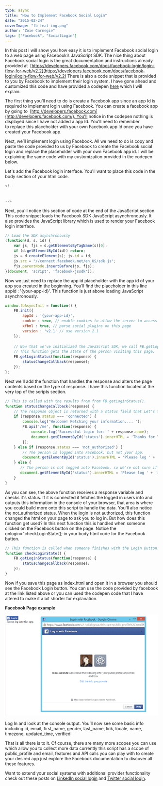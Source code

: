 ```yaml
---
type: async
title: "How to Implement Facebook Social Login"
date: "2015-02-24"
coverImage: "fb-feat-img.png"
author: "Zoie Carnegie"
tags: ["Facebook", "SocialLogin"]
---
```


In this post I will show you how easy it is to implement Facebook social login to a web page using Facebook’s JavaScript SDK. The nice thing about Facebook social login is the great documentation and instructions already provided at  [https://developers.facebook.com/docs/facebook-login/login-flow-for-web/v2.2](https://developers.facebook.com/docs/facebook-login/login-flow-for-web/v2.2) There is also a code snippet that is provided to you by Facebook to implement their login system. I have gone ahead and customized this code and have provided a codepen [here](http://codepen.io/zoie-loginradius/pen/JoLYrJ) which I will explain.

The first thing you’ll need to do is create a Facebook app since an app Id is required to implement login using Facebook. You can create a facebook app by going to  [http://developers.facebook.com](http://developers.facebook.com/). You'll notice in the codepen nothing is displayed since I have not added a app Id. You'll need to remember to replace this placeholder with your own Facebook app Id once you have created your Facebook app.

Next, we’ll implement login using Facebook. All we need to do is copy and paste the code provided to us by Facebook to create the Facebook social login and replace the placeholder with your own Facebook app id. I will be explaining the same code with my customization provided in the codepen below.

Let's add the Facebook login interface. You'll want to place this code in the body section of your html code.

```js
<!--


-->
```

Next, you'll notice this section of code at the end of the JavaScript section. This code snippet loads the Facebook SDK JavaScript asynchronously. It also provides the JavaScript library which is used to render your Facebook login interface.

```javascript
// Load the SDK asynchronously
(function(d, s, id) {
    var js, fjs = d.getElementsByTagName(s)[0];
    if (d.getElementById(id)) return;
    js = d.createElement(s); js.id = id;
    js.src = "//connect.facebook.net/en_US/sdk.js";
    fjs.parentNode.insertBefore(js, fjs);
}(document, 'script', 'facebook-jssdk'));
```

Now we just need to replace the app id placeholder with the app id of your app you created in the beginning. You’ll find the placeholder in this line appId : '{your-app-id}'. This function is just above loading JavaScript asynchronously.

```javascript
window.fbAsyncInit = function() {
    FB.init({
        appId : '{your-app-id}',
        cookie : true, // enable cookies to allow the server to access the session
        xfbml : true, // parse social plugins on this page
        version : 'v2.1' // use version 2.1
    });

    // Now that we've initialized the JavaScript SDK, we call FB.getLoginStatus().
    // This function gets the state of the person visiting this page.
    FB.getLoginStatus(function(response) {
        statusChangeCallback(response);
    });
};
```
Next we'll add the function that handles the response and alters the page contents based on the type of response. I have this function located at the very top of the scripts section.

```javascript
// This is called with the results from from FB.getLoginStatus().
function statusChangeCallback(response) {
    // The response object is returned with a status field that Let's the app know the current login status of the person.
    if (response.status === 'connected') {
        console.log('Welcome! Fetching your information.... ');
        FB.api('/me', function(response) {
            console.log('Successful login for: ' + response.name);
            document.getElementById('status').innerHTML = 'Thanks for logging in, ' + response.name + '!';
        });
    } else if (response.status === 'not_authorized') {
        // The person is logged into Facebook, but not your app.
        document.getElementById('status').innerHTML = 'Please log ' + 'into this app.';
    } else {
       // The person is not logged into Facebook, so we're not sure if they are logged into this app or not.
       document.getElementById('status').innerHTML = 'Please log ' + 'into Facebook.';
    }
}
```

As you can see, the above function receives a response variable and checks it's status. If it is connected it fetches the logged in users info and outputs this information in the console of your browser, that area is where you could build more onto this script to handle the data. You'll also notice the not\_authorized status. When the login is not authorized, this function changed the html on your page to ask you to log in. But how does this function get used? In this next function this is handled when someone clicked on the Facebook button on the page. Notice the onlogin="checkLoginState(); in your body html code for the Facebook button.

```javascript
// This function is called when someone finishes with the Login Button.
function checkLoginState() {
    FB.getLoginStatus(function(response) {
        statusChangeCallback(response);
    });
}
```

Now if you save this page as index.html and open it in a browser you should see the Facebook Login button. You can use the code provided by facebook at the link listed above or you can used the codepen code that I have altered to make it a bit shorter for explanation.

**Facebook Page example**

![zoie-facebookblog](Zoie-FacebookBlog.png)

Log In and look at the console output. You’ll now see some basic info including id, email, first\_name, gender, last\_name, link, locale, name, timezone, updated\_time, verified

That is all there is to it. Of course, there are many more scopes you can use which allow you to collect more data currently this script has a scope of public\_profile and email, features and API calls you can play with to create your desired app just explore the Facebook documentation to discover all these features.

Want to extend your social systems with additional provider functionality check out these posts on [LinkedIn social login](/integrate-linkedin-social-login-website/ "Integrating LinkedIn Social Login on a Website") and [Twitter social login](/integrating-twitter-social-login/ "Integrating Twitter Social Login").
